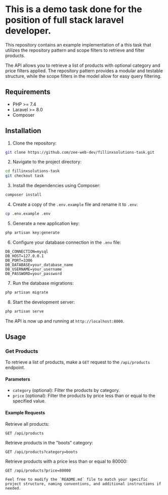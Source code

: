 
# This is a demo task done for the position of full stack laravel developer.

This repository contains an example implementation of a this task that utilizes the repository pattern and scope filters to retrieve and filter products.

The API allows you to retrieve a list of products with optional category and price filters applied. The repository pattern provides a modular and testable structure, while the scope filters in the model allow for easy query filtering.

## Requirements

- PHP >= 7.4
- Laravel >= 8.0
- Composer

## Installation

1. Clone the repository:

```bash
git clone https://github.com/zee-web-dev/fillinxsolutions-task.git
```

2. Navigate to the project directory:

```bash
cd fillinxsolutions-task
git checkout task
```

3. Install the dependencies using Composer:

```bash
composer install
```

4. Create a copy of the `.env.example` file and rename it to `.env`:

```bash
cp .env.example .env
```

5. Generate a new application key:

```bash
php artisan key:generate
```

6. Configure your database connection in the `.env` file:

```dotenv
DB_CONNECTION=mysql
DB_HOST=127.0.0.1
DB_PORT=3306
DB_DATABASE=your_database_name
DB_USERNAME=your_username
DB_PASSWORD=your_password
```

7. Run the database migrations:

```bash
php artisan migrate
```

8. Start the development server:

```bash
php artisan serve
```

The API is now up and running at `http://localhost:8000`.

## Usage

### Get Products

To retrieve a list of products, make a `GET` request to the `/api/products` endpoint.

#### Parameters

- `category` (optional): Filter the products by category.
- `price` (optional): Filter the products by price less than or equal to the specified value.

#### Example Requests

Retrieve all products:
```
GET /api/products
```

Retrieve products in the "boots" category:
```
GET /api/products?category=boots
```

Retrieve products with a price less than or equal to 80000:
```
GET /api/products?price=80000
```

```
Feel free to modify the `README.md` file to match your specific project structure, naming conventions, and additional instructions if needed.

